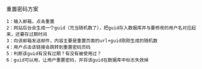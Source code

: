 重置密码方案

    1：输入邮箱，点击重置
    2：网站后台会生成一个guid（充当随机数了），把guid存入数据库并与要修改的用户名对应起来，还要存过期时间
    3：向该邮箱发送邮件，内容主要是重置页面的url+guid刚刚生成的随机数
    4：用户点击该链接会跳转到重置密码页码
    5：判断该guid有没有过期？有没有被使用过？
    6：guid可以用，让用户重置密码，并将该guid在数据库中标志失效掉